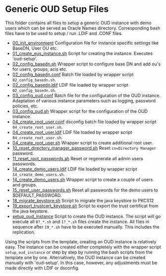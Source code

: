 # Generic OUD Setup Files

This folder contains all files to setup a generic OUD instance with demo users
which can be served as Oracle Names directory. Corresponding bash files have to
be used to setup / run .LDIF and .CONF files.

- [00_init_environment](00_init_environment) Configuration file for instance
  specific settings like BaseDN, User OU etc.
- [01_create_eus_instance.sh](01_create_eus_instance.sh) Script for creating the instance. Executes 'oud-setup'.
- [02_config_basedn.sh](02_config_basedn.sh) Wrapper script to configure base DN and add ou's for users, groups, acis etc.
- [02_config_basedn.conf](02_config_basedn.conf) Batch file loaded by wrapper script `02_config_basedn.sh`.
- [02_config_basedn.ldif](02_config_basedn.ldif) LDIF file loaded by wrapper script `02_config_basedn.sh`.
- [03_config_oud.conf](03_config_oud.conf) Batch file for the configuration of the OUD instance. Adaptation of various instance parameters such as logging, password policies, etc.
- [03_config_oud.sh](03_config_oud.sh) Wrapper script for the configuration of the OUD instance.
- [04_create_root_user.conf](04_create_root_user.conf) dsconfig batch file loaded by wrapper script `04_create_root_user.sh`.
- [04_create_root_user.ldif](04_create_root_user.ldif) LDIF file loaded by wrapper script `04_create_root_user.sh`. 
- [04_create_root_user.sh](04_create_root_user.sh) Wrapper script to create additional root user.
- [10_reset_directory_manager_password.sh](10_reset_directory_manager_password.sh) Reset `cn=Directory Manager` password.
- [11_reset_root_passwords.sh](11_reset_root_passwords.sh) Reset or regenerate all admin users passwords.
- [14_create_demo_users.ldif](14_create_demo_users.ldif) LDIF file loaded by wrapper script `14_create_demo_users.sh`.
- [14_create_demo_users.sh](14_create_demo_users.sh) Wrapper script to create a couple of users and groups.
- [15_reset_user_passwords.sh](15_reset_user_passwords.sh) Reset all passwords for the demo users to $DEFAULT_PASSWORD.
- [18_migrate_keystore.sh](18_migrate_keystore.sh) Script to migrate the java keystore to PKCS12
- [19_export_trustcert_keystore.sh](19_export_trustcert_keystore.sh) Script to export the trust certificat from the java keystore.
- [setup_oud_instance](setup_oud_instance) Script to create the OUD instance. The script will go execute all `0?_*.sh` and `1?_*.sh` files create the instance. All files in sequence after `19_*.sh` have to be executed manually. This includes the replication.

Using the scripts from the template, creating an OUD instance is relatively
easy. The instance can be created either completely with the wrapper script
`setup_oud_instance` or step by step by running the bash scripts from the
template one by one. Alternatively, the OUD instance can be created manually
with 'oud-setup'. In this case, however, any adjustments must be made directly
with LDIF or dsconfig.
